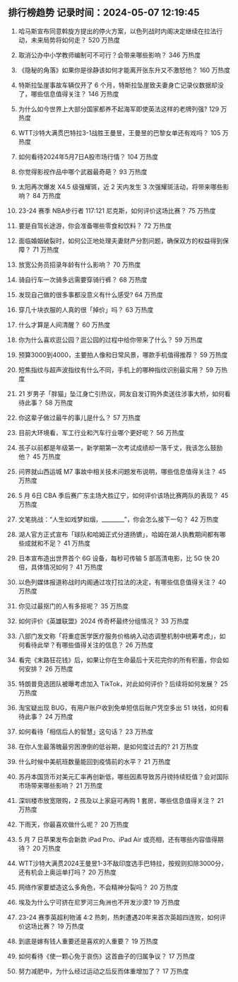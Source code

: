 
## 排行榜趋势 记录时间：2024-05-07 12:19:45
  
  1. 哈马斯宣布同意斡旋方提出的停火方案，以色列战时内阁决定继续在拉法行动，未来局势将如何走？ 520 万热度
    
  2. 取消公办中小学教师编制可不可行？会带来哪些影响？ 346 万热度
    
  3. 《隐秘的角落》如果你是徐静该如何才能离开张东升又不激怒他？ 160 万热度
    
  4. 特斯拉坠崖事故车辆仅开了 6 个月，特斯拉坠崖致夫妻身亡记录仪数据却没了，哪些信息值得关注？ 146 万热度
    
  5. 为什么如今世界上大部分国家都养不起海军即使英法这样的老牌列强? 129 万热度
    
  6. WTT沙特大满贯巴特拉3-1战胜王曼昱，王曼昱的巴黎女单还有戏吗？ 105 万热度
    
  7. 如何看待2024年5月7日A股市场行情？ 104 万热度
    
  8. 你觉得影视作品中哪个武器最奇葩？ 93 万热度
    
  9. 太阳再次爆发 X4.5 级强耀斑，近 2 天内发生 3 次强耀斑活动，将带来哪些影响？ 84 万热度
    
  10. 23-24 赛季 NBA步行者 117:121 尼克斯，如何评价这场比赛？ 75 万热度
    
  11. 要是自驾长途游，你会准备哪些零食和饮料？ 72 万热度
    
  12. 面临婚姻破裂时，如何公正地处理夫妻财产分割问题，确保双方的权益得到保障？ 71 万热度
    
  13. 放宽公务员招录年龄有什么影响？ 70 万热度
    
  14. 骑自行车一次骑多远需要穿骑行裤？ 68 万热度
    
  15. 发现自己做的很多事都没意义有什么感受? 64 万热度
    
  16. 穿几十块衣服的人真的很「掉价」吗？ 63 万热度
    
  17. 什么才算是人间清醒？ 60 万热度
    
  18. 你为什么喜欢逛公园？逛公园的过程中给你带来了什么？ 59 万热度
    
  19. 预算3000到4000，主要拍人像和日常风景，哪款手机值得推荐？ 59 万热度
    
  20. 短焦指纹与超声波指纹有什么不同，手机上的哪种指纹识别最实用？ 59 万热度
    
  21. 21 岁男子「胖猫」坠江身亡引热议，网友自发订购外卖送往涉事大桥，如何看待此事？ 58 万热度
    
  22. 你这辈子做过最牛的事儿是什么？ 57 万热度
    
  23. 目前大环境看，军工行业和汽车行业哪个更好呢？ 56 万热度
    
  24. 孩子以前都是年级第一，新学期第一次考试成绩却一落千丈，我该怎么鼓励他？ 45 万热度
    
  25. 问界就山西运城 M7 事故中相关技术问题发布说明，哪些信息值得关注？ 45 万热度
    
  26. 5 月 6日 CBA 季后赛广东主场大胜辽宁，如何评价该场比赛两队的表现？ 45 万热度
    
  27. 文笔挑战：“人生如戏梦如烟，________”，你会怎么接下一句？ 42 万热度
    
  28. 湖人官方正式宣布「球队和哈姆正式分道扬镳」，哈姆在湖人执教期间都有哪些成就和不足？ 41 万热度
    
  29. 日本宣布造出世界首个 6G 设备，每秒可传输 5 部高清电影，比 5G 快 20 倍，具体情况如何？ 41 万热度
    
  30. 以色列媒体报道称战时内阁通过攻打拉法的决定，有哪些信息值得关注？ 40 万热度
    
  31. 你见过最抠门的人有多抠呢？ 35 万热度
    
  32. 如何评价《英雄联盟》2024 传奇杯最终分组情况？ 33 万热度
    
  33. 八部门发文称「将重症医学医疗服务价格纳入动态调整机制中统筹考虑」，如何看待此举？有哪些值得关注的信息？ 26 万热度
    
  34. 看完《末路狂花钱》后，如果让你在生命最后十天花完你的所有积蓄，你会如何安排？ 26 万热度
    
  35. 特朗普竞选团队被曝考虑加入 TikTok，对此如何评价？后续将如何发展？ 25 万热度
    
  36. 淘宝疑出现 BUG，有用户账户收到免单短信后账户凭空多出 51 块钱，如何看待此事？ 24 万热度
    
  37. 如何看待「相信后人的智慧」这句话？ 23 万热度
    
  38. 在你人生最落魄最穷困潦倒的低谷期，是如何度过去的? 21 万热度
    
  39. 什么时候中美航班数量能回到疫情前的水平？ 21 万热度
    
  40. 苏丹本国货币对美元汇率再创新低，哪些因素导致苏丹镑持续贬值？会对国际市场带来哪些影响？ 21 万热度
    
  41. 深圳楼市放宽限购，2 孩及以上家庭可再购 1 套房，哪些信息值得关注？ 21 万热度
    
  42. 下雨天，你最喜欢做什么呢？ 20 万热度
    
  43. 5 月 7 日苹果发布会新款 iPad Pro、iPad Air 或亮相，还有哪些内容值得期待？ 20 万热度
    
  44. WTT沙特大满贯2024王曼昱1-3不敌印度选手巴特拉，按规则扣除3000分，还有机会上奥运单打吗？ 20 万热度
    
  45. 网络作家要塑造这么多角色，不会精神分裂吗？ 20 万热度
    
  46. 埃及为什么宁可挤在尼罗河三角洲也不开发沙漠? 19 万热度
    
  47. 23-24 赛季英超利物浦 4:2 热刺，热刺遭遇20年来首次英超四连败，如何评价这场比赛？ 19 万热度
    
  48. 到底是嫁有钱人重要还是喜欢的人重要？ 19 万热度
    
  49. 如何看待《使一颗心免于哀伤》这首曲子的归属争议？ 17 万热度
    
  50. 努力减肥中，为什么经过运动之后反而体重增加了？ 17 万热度
    